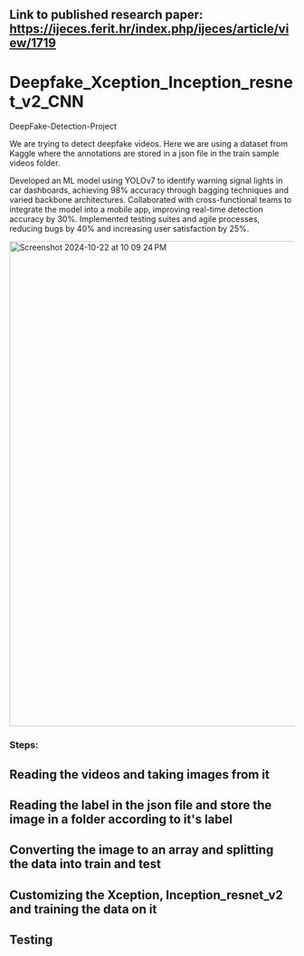
## Link to published research paper: https://ijeces.ferit.hr/index.php/ijeces/article/view/1719




# Deepfake_Xception_Inception_resnet_v2_CNN

DeepFake-Detection-Project

We are trying to detect deepfake videos. Here we are using a dataset from Kaggle where the annotations are stored in a json file in the train sample videos folder.




Developed an ML model using YOLOv7 to identify warning signal lights in car dashboards, achieving 98% accuracy through bagging techniques and varied backbone architectures. Collaborated with cross-functional teams to integrate the model into a mobile app, improving real-time detection accuracy by 30%. Implemented testing suites and agile processes, reducing bugs by 40% and increasing user satisfaction by 25%.

<img width="857" alt="Screenshot 2024-10-22 at 10 09 24 PM" src="https://github.com/user-attachments/assets/7f0f86e2-49fc-45f3-9321-6b8c5aa69080">

### Steps:

## Reading the videos and taking images from it
## Reading the label in the json file and store the image in a folder according to it's label
## Converting the image to an array and splitting the data into train and test
## Customizing the Xception, Inception_resnet_v2 and training the data on it
## Testing

